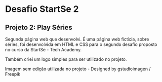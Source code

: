 # Desafio StartSe 2

## Projeto 2: Play Séries

Segunda página web que desenvolvi. É uma página web fictícia, sobre séries, foi desenvolvida em HTML e CSS para o segundo desafio proposto no curso da StartSe - Tech Academy.

Também criei um logo simples para ser utilizado no projeto.

Imagem sem edição utilizada no projeto - Designed by gstudioimagen / Freepik
